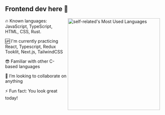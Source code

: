 ## Frontend dev here 🤟

<img align="right" width="300px" src="https://github-readme-stats.vercel.app/api/top-langs/?username=self-related&theme=react&show_icons=true&hide_border=false&layout=compact" alt="self-related's Most Used Languages" />

<p>🔥 Known languages: JavaScript, TypeScript, HTML, CSS, Rust.</p>
<p>🆙 I'm currently practicing React, Typescript, Redux Tooklit, Next.js, TailwindCSS</p>
<p>😎 Familiar with other C-based languages</p>
<p>👯 I’m looking to collaborate on anything</p>
<p>⚡ Fun fact: You look great today!</p>
